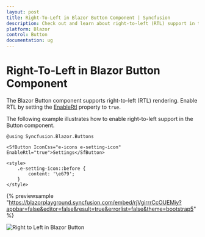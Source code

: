 ```yaml
---
layout: post
title: Right-To-Left in Blazor Button Component | Syncfusion
description: Check out and learn about right-to-left (RTL) support in the Syncfusion Blazor Button component and how to enable it.
platform: Blazor
control: Button
documentation: ug
---
```


# Right-To-Left in Blazor Button Component

The Blazor Button component supports right-to-left (RTL) rendering. Enable RTL by setting the [EnableRtl](https://help.syncfusion.com/cr/blazor/Syncfusion.Blazor.Buttons.SfButton.html#Syncfusion_Blazor_Buttons_SfButton_EnableRtl) property to `true`.

The following example illustrates how to enable right-to-left support in the Button component.

```cshtml
@using Syncfusion.Blazor.Buttons

<SfButton IconCss="e-icons e-setting-icon" EnableRtl="true">Settings</SfButton>

<style>
    .e-setting-icon::before {
        content: '\e679';
    }
</style>
```

{% previewsample "https://blazorplayground.syncfusion.com/embed/rjVgirrrCcOUEMiy?appbar=false&editor=false&result=true&errorlist=false&theme=bootstrap5" %}


![Right to Left in Blazor Button](./../images/blazor-button-in-right-to-left.png)
